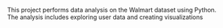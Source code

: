 This project performs data analysis on the Walmart dataset using Python. The analysis includes exploring user data and creating visualizations 
